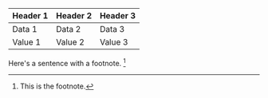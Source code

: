 | Header 1 | Header 2 | Header 3 |
|----------|----------|----------|
| Data 1    | Data 2    | Data 3    |
| Value 1   | Value 2   | Value 3   |



Here's a sentence with a footnote. [^1]

[^1]: This is the footnote.
